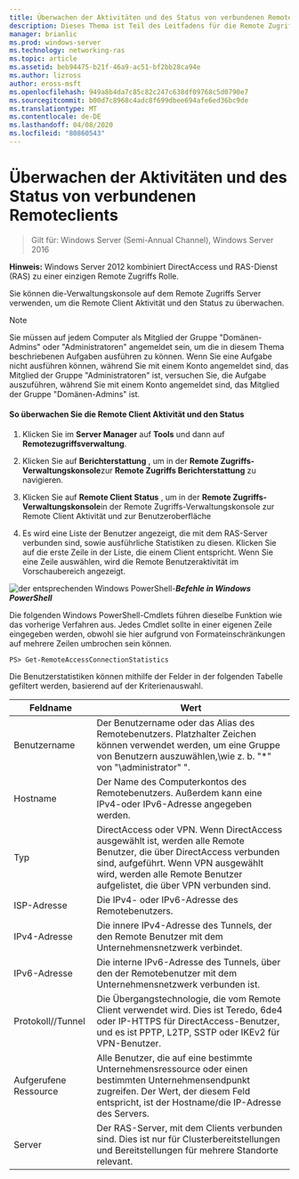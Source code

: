 ```yaml
---
title: Überwachen der Aktivitäten und des Status von verbundenen Remoteclients
description: Dieses Thema ist Teil des Leitfadens für die Remote Zugriffs Überwachung und-Kontoführung in Windows Server 2016.
manager: brianlic
ms.prod: windows-server
ms.technology: networking-ras
ms.topic: article
ms.assetid: beb94475-b21f-46a9-ac51-bf2bb28ca94e
ms.author: lizross
author: eross-msft
ms.openlocfilehash: 949a8b4da7c85c82c247c638df09768c5d0790e7
ms.sourcegitcommit: b00d7c8968c4adc8f699dbee694afe6ed36bc9de
ms.translationtype: MT
ms.contentlocale: de-DE
ms.lasthandoff: 04/08/2020
ms.locfileid: "80860543"
---
```

# <a name="monitor-connected-remote-clients-for-activity-and-status"></a>Überwachen der Aktivitäten und des Status von verbundenen Remoteclients

>Gilt für: Windows Server (Semi-Annual Channel), Windows Server 2016

**Hinweis:** Windows Server 2012 kombiniert DirectAccess und RAS-Dienst (RAS) zu einer einzigen Remote Zugriffs Rolle.  
  
Sie können die-Verwaltungskonsole auf dem Remote Zugriffs Server verwenden, um die Remote Client Aktivität und den Status zu überwachen.  
  
> [!NOTE]  
> Sie müssen auf jedem Computer als Mitglied der Gruppe "Domänen-Admins" oder "Administratoren" angemeldet sein, um die in diesem Thema beschriebenen Aufgaben ausführen zu können. Wenn Sie eine Aufgabe nicht ausführen können, während Sie mit einem Konto angemeldet sind, das Mitglied der Gruppe "Administratoren" ist, versuchen Sie, die Aufgabe auszuführen, während Sie mit einem Konto angemeldet sind, das Mitglied der Gruppe "Domänen-Admins" ist.  
  
#### <a name="to-monitor-remote-client-activity-and-status"></a>So überwachen Sie die Remote Client Aktivität und den Status  
  
1.  Klicken Sie im **Server Manager** auf **Tools** und dann auf **Remotezugriffsverwaltung**.  
  
2.  Klicken Sie auf **Berichterstattung** , um in der **Remote Zugriffs-Verwaltungskonsole**zur **Remote Zugriffs Berichterstattung** zu navigieren.  
  
3.  Klicken Sie auf **Remote Client Status** , um in der **Remote Zugriffs-Verwaltungskonsole**in der Remote Zugriffs-Verwaltungskonsole zur Remote Client Aktivität und zur Benutzeroberfläche  
  
4.  Es wird eine Liste der Benutzer angezeigt, die mit dem RAS-Server verbunden sind, sowie ausführliche Statistiken zu diesen. Klicken Sie auf die erste Zeile in der Liste, die einem Client entspricht. Wenn Sie eine Zeile auswählen, wird die Remote Benutzeraktivität im Vorschaubereich angezeigt.  
  
![der entsprechenden Windows PowerShell-](../../../media/Monitor-connected-remote-clients-for-activity-and-status/PowerShellLogoSmall.gif)***<em>Befehle in Windows PowerShell</em>***  
  
Die folgenden Windows PowerShell-Cmdlets führen dieselbe Funktion wie das vorherige Verfahren aus. Jedes Cmdlet sollte in einer eigenen Zeile eingegeben werden, obwohl sie hier aufgrund von Formateinschränkungen auf mehrere Zeilen umbrochen sein können.  
  
```  
PS> Get-RemoteAccessConnectionStatistics  
```  
  
Die Benutzerstatistiken können mithilfe der Felder in der folgenden Tabelle gefiltert werden, basierend auf der Kriterienauswahl.  
  
|Feldname|Wert|  
|-------|-----|  
|Benutzername|Der Benutzername oder das Alias des Remotebenutzers. Platzhalter Zeichen können verwendet werden, um eine Gruppe von Benutzern auszuwählen,\\wie z. b. "\*" von "\administrator" ".|  
|Hostname|Der Name des Computerkontos des Remotebenutzers. Außerdem kann eine IPv4-oder IPv6-Adresse angegeben werden.|  
|Typ|DirectAccess oder VPN. Wenn DirectAccess ausgewählt ist, werden alle Remote Benutzer, die über DirectAccess verbunden sind, aufgeführt. Wenn VPN ausgewählt wird, werden alle Remote Benutzer aufgelistet, die über VPN verbunden sind.|  
|ISP-Adresse|Die IPv4- oder IPv6-Adresse des Remotebenutzers.|  
|IPv4-Adresse|Die innere IPv4-Adresse des Tunnels, der den Remote Benutzer mit dem Unternehmensnetzwerk verbindet.|  
|IPv6-Adresse|Die interne IPv6-Adresse des Tunnels, über den der Remotebenutzer mit dem Unternehmensnetzwerk verbunden ist.|  
|Protokoll//Tunnel|Die Übergangstechnologie, die vom Remote Client verwendet wird. Dies ist Teredo, 6de4 oder IP-HTTPS für DirectAccess-Benutzer, und es ist PPTP, L2TP, SSTP oder IKEv2 für VPN-Benutzer.|  
|Aufgerufene Ressource|Alle Benutzer, die auf eine bestimmte Unternehmensressource oder einen bestimmten Unternehmensendpunkt zugreifen. Der Wert, der diesem Feld entspricht, ist der Hostname/die IP-Adresse des Servers.|  
|Server|Der RAS-Server, mit dem Clients verbunden sind. Dies ist nur für Clusterbereitstellungen und Bereitstellungen für mehrere Standorte relevant.|  
  
  
  


